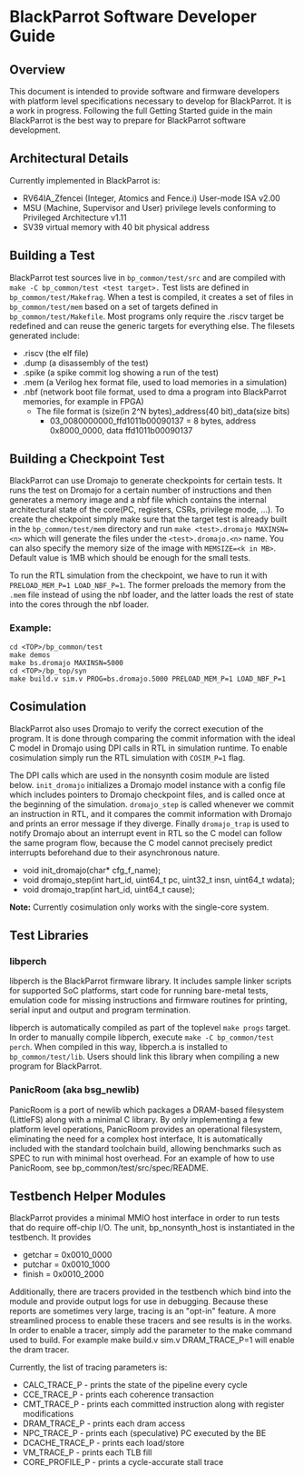 # BlackParrot Software Developer Guide

## Overview
This document is intended to provide software and firmware developers with platform level specifications necessary to develop for BlackParrot. It is a work in progress. Following the full Getting Started guide in the main BlackParrot is the best way to prepare for BlackParrot software development.

## Architectural Details
Currently implemented in BlackParrot is:
* RV64IA_Zfencei (Integer, Atomics and Fence.i) User-mode ISA v2.00
* MSU (Machine, Supervisor and User) privilege levels conforming to Privileged Architecture v1.11
* SV39 virtual memory with 40 bit physical address

## Building a Test
BlackParrot test sources live in `bp_common/test/src` and are compiled with `make -C bp_common/test <test target>.` Test lists are defined in `bp_common/test/Makefrag`. When a test is compiled, it creates a set of files in `bp_common/test/mem` based on a set of targets defined in `bp_common/test/Makefile`. Most programs only require the .riscv target be redefined and can reuse the generic targets for everything else. The filesets generated include:
* .riscv (the elf file)
* .dump (a disassembly of the test)
* .spike (a spike commit log showing a run of the test)
* .mem (a Verilog hex format file, used to load memories in a simulation)
* .nbf (network boot file format, used to dma a program into BlackParrot memories, for example in FPGA)
  * The file format is (size(in 2^N bytes)_address(40 bit)_data(size bits)
    * 03_0080000000_ffd1011b00090137 = 8 bytes, address 0x8000_0000, data ffd1011b00090137

## Building a Checkpoint Test
BlackParrot can use Dromajo to generate checkpoints for certain tests. It runs the test on Dromajo for a certain number of instructions and then generates a memory image and a nbf file which contains the internal architectural state of the core(PC, registers, CSRs, privilege mode, ...). To create the checkpoint simply make sure that the target test is already built in the `bp_common/test/mem` directory and run `make <test>.dromajo MAXINSN=<n>` which will generate the files under the `<test>.dromajo.<n>` name. You can also specify the memory size of the image with `MEMSIZE=<k in MB>`. Default value is 1MB which should be enough for the small tests.

To run the RTL simulation from the checkpoint, we have to run it with `PRELOAD_MEM_P=1 LOAD_NBF_P=1`. The former preloads the memory from the `.mem` file instead of using the nbf loader, and the latter loads the rest of state into the cores through the nbf loader.
### Example:
    cd <TOP>/bp_common/test
    make demos
    make bs.dromajo MAXINSN=5000
    cd <TOP>/bp_top/syn
    make build.v sim.v PROG=bs.dromajo.5000 PRELOAD_MEM_P=1 LOAD_NBF_P=1

## Cosimulation
BlackParrot also uses Dromajo to verify the correct execution of the program. It is done through comparing the commit information with the ideal C model in Dromajo using DPI calls in RTL in simulation runtime. To enable cosimulation simply run the RTL simulation  with `COSIM_P=1` flag.

The DPI calls which are used in the nonsynth cosim module are listed below. `init_dromajo` initializes a Dromajo model instance with a config file which includes pointers to Dromajo checkpoint files, and is called once at the beginning of the simulation. `dromajo_step` is called whenever we commit an instruction in RTL, and it compares the commit information with Dromajo and prints an error message if they diverge. Finally `dromajo_trap` is used to notify Dromajo about an interrupt event in RTL so the C model can follow the same program flow, because the C model cannot precisely predict interrupts beforehand due to their asynchronous nature.

* void init_dromajo(char* cfg_f_name);
* void dromajo_step(int hart_id, uint64_t pc, uint32_t insn, uint64_t wdata);
* void dromajo_trap(int hart_id, uint64_t cause);

**Note:** Currently cosimulation only works with the single-core system.

## Test Libraries
### libperch
libperch is the BlackParrot firmware library. It includes sample linker scripts for supported SoC platforms, start code for running bare-metal tests, emulation code for missing instructions and firmware routines for printing, serial input and output and program termination.

libperch is automatically compiled as part of the toplevel `make progs` target. In order to manually compile libperch, execute `make -C bp_common/test perch`. When compiled in this way, libperch.a is installed to `bp_common/test/lib`. Users should link this library when compiling a new program for BlackParrot.
  
### PanicRoom (aka bsg_newlib)
PanicRoom is a port of newlib which packages a DRAM-based filesystem (LittleFS) along with a minimal C library. By only implementing a few platform level operations, PanicRoom provides an operational filesystem, eliminating the need for a complex host interface, It is automatically included with the standard toolchain build, allowing benchmarks such as SPEC to run with minimal host overhead. For an example of how to use PanicRoom, see bp_common/test/src/spec/README.

## Testbench Helper Modules
BlackParrot provides a minimal MMIO host interface in order to run tests that do require off-chip
I/O. The unit, bp_nonsynth_host is instantiated in the testbench. It provides
* getchar = 0x0010_0000
* putchar = 0x0010_1000
* finish = 0x0010_2000

Additionally, there are tracers provided in the testbench which bind into the module and provide
output logs for use in debugging. Because these reports are sometimes very large, tracing is an
"opt-in" feature. A more streamlined process to enable these tracers and see results is in the works. In order to enable a tracer, simply add the parameter to the make command used to build.  For example make build.v sim.v DRAM_TRACE_P=1 will enable the dram tracer.

Currently, the list of tracing parameters is:
* CALC_TRACE_P - prints the state of the pipeline every cycle
* CCE_TRACE_P - prints each coherence transaction
* CMT_TRACE_P - prints each committed instruction along with register modifications
* DRAM_TRACE_P - prints each dram access
* NPC_TRACE_P - prints each (speculative) PC executed by the BE
* DCACHE_TRACE_P - prints each load/store
* VM_TRACE_P - prints each TLB fill
* CORE_PROFILE_P - prints a cycle-accurate stall trace

